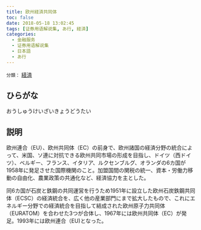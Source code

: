 ```yaml
---
title: 欧州経済共同体
toc: false
date: 2018-05-18 13:02:45
tags: [证券用语解说集, あ行, 経済]
categories:
  - 金融服务
  - 证券用语解说集
  - 日本語
  - あ行
---
```


`分類：` [経済](/tags/経済/)

## ひらがな

おうしゅうけいざいきょうどうたい

## 説明

欧州連合（EU）、欧州共同体（EC）の前身で、欧州諸国の経済分野の統合によって、米国、ソ連に対抗できる欧州共同市場の形成を目指し、ドイツ（西ドイツ）、ベルギー、フランス、イタリア、ルクセンブルグ、オランダの6カ国が1958年に発足させた国際機関のこと。加盟国間の関税の統一、資本・労働力移動の自由化、農業政策の共通化など、経済協力を主とした。

同6カ国が石炭と鉄鋼の共同運営を行うため1951年に設立した欧州石炭鉄鋼共同体（ECSC）の経済統合を、広く他の産業部門にまで拡大したもので、これにエネルギー分野での経済統合を目指して結成された欧州原子力共同体（EURATOM）を合わせた3つが合体し、1967年には欧州共同体（EC）が発足。1993年には欧州連合（EU)となった。
